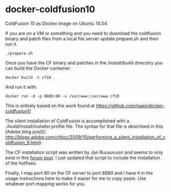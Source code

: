 docker-coldfusion10
===================

ColdFusion 10 as Docker image on Ubuntu 14.04.

If you are on a VM or something and you need to download the coldfusion binary and patch files from a local file server update prepare.sh and then run it.

    ./prepare.sh

Once you have the CF binary and patches in the /install/build direcotry you can build the Docker container:

    docker build -t cf10 .

And run it with:

    docker run -d -p 8880:80 -v /var/www:/var/www cf10



This is entirely based on the work found at https://github.com/naag/docker-coldfusion11

The silent installation of ColdFusion is accomplished with a ./build/install/installer.profile file. The syntax for that file is described in this [Adobe blog post](: http://blogs.adobe.com/cfdoc/2009/10/performing_a_silent_installation_of_coldfusion_9.html).


The CF installation script was written by Jan Ruusuvuori and seems to only exist in this [forum post](https://forums.adobe.com/message/4721871).  I just updated that script to include the installation of the hotfixes.

Finally, I map port 80 on the CF server to port 8880 and I have it in the usage instructions here to make it easier for me to copy paste.  Use whatever port mapping works for you.
